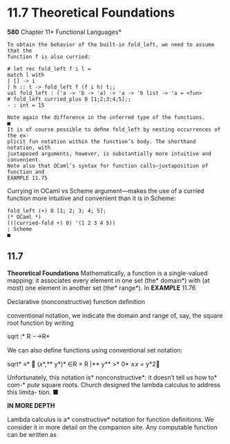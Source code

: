# 11.7 Theoretical Foundations

**580**
Chapter 11* Functional Languages*

```
To obtain the behavior of the built-in fold_left, we need to assume that the
function f is also curried:
```

```
# let rec fold_left f i l =
match l with
| [] -> i
| h :: t -> fold_left f (f i h) t;;
val fold_left : ('a -> 'b -> 'a) -> 'a -> 'b list -> 'a = <fun>
# fold_left curried_plus 0 [1;2;3;4;5];;
- : int = 15
```

```
Note again the difference in the inferred type of the functions.
■
It is of course possible to deﬁne fold_left by nesting occurrences of the ex-
plicit fun notation within the function’s body. The shorthand notation, with
juxtaposed arguments, however, is substantially more intuitive and convenient.
Note also that OCaml’s syntax for function calls—juxtaposition of function and
EXAMPLE 11.75
```

Currying in OCaml vs
Scheme
argument—makes the use of a curried function more intuitive and convenient
than it is in Scheme:

```
fold_left (+) 0 [1; 2; 3; 4; 5];
(* OCaml *)
(((curried-fold +) 0) '(1 2 3 4 5))
; Scheme
■
```

## 11.7

**Theoretical Foundations**
Mathematically, a function is a single-valued mapping: it associates every element
in one set (the* domain*) with (at most) one element in another set (the* range*). In
**EXAMPLE** 11.76

Declarative
(nonconstructive) function
deﬁnition

conventional notation, we indicate the domain and range of, say, the square root
function by writing

sqrt :* R −→R*

We can also deﬁne functions using conventional set notation:

sqrt* ≡*

(*x**,** y*)* ∈R × R |** y** >* 0* ∧**x* =* y*2

Unfortunately, this notation is* nonconstructive*: it doesn’t tell us how to* com-*
*pute* square roots. Church designed the lambda calculus to address this limita-
tion.
■

**IN MORE DEPTH**

Lambda calculus is a* constructive* notation for function deﬁnitions. We consider it
in more detail on the companion site. Any computable function can be written as

